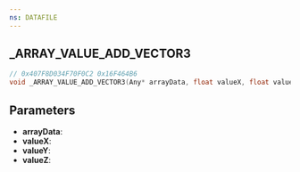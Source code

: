 ```yaml
---
ns: DATAFILE
---
```

## _ARRAY_VALUE_ADD_VECTOR3

```c
// 0x407F8D034F70F0C2 0x16F464B6
void _ARRAY_VALUE_ADD_VECTOR3(Any* arrayData, float valueX, float valueY, float valueZ);
```


## Parameters
* **arrayData**: 
* **valueX**: 
* **valueY**: 
* **valueZ**: 

